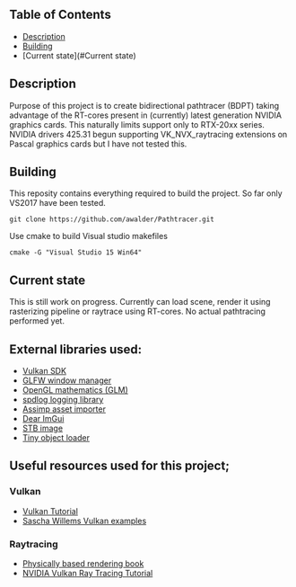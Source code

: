 
## Table of Contents
+ [Description](#Description)
+ [Building](#Building)
+ [Current state](#Current state)

## <a name="Description"></a> Description
Purpose of this project is to create bidirectional pathtracer (BDPT) taking advantage of the RT-cores present
in (currently) latest generation NVIDIA graphics cards. This naturally limits support only to RTX-20xx series.
NVIDIA drivers 425.31 begun supporting VK_NVX_raytracing extensions on Pascal graphics cards but I have not tested this.

## <a name="Building"></a> Building
This reposity contains everything required to build the project. So far only VS2017 have been tested.
```
git clone https://github.com/awalder/Pathtracer.git
```
Use cmake to build Visual studio makefiles
```
cmake -G "Visual Studio 15 Win64"
```

## <a name="Current state"></a> Current state
This is still work on progress. Currently can load scene, render it using rasterizing pipeline or raytrace using RT-cores.
No actual pathtracing performed yet.

## External libraries used:
- [Vulkan SDK](https://www.lunarg.com/vulkan-sdk/)
- [GLFW window manager](https://www.glfw.org/)
- [OpenGL mathematics (GLM)](https://glm.g-truc.net/)
- [spdlog logging library](https://github.com/gabime/spdlog)
- [Assimp asset importer](http://www.assimp.org/)
- [Dear ImGui](https://github.com/ocornut/imgui)
- [STB image](https://github.com/nothings/stb)
- [Tiny object loader](https://github.com/syoyo/tinyobjloader)


## Useful resources used for this project;
### Vulkan
- [Vulkan Tutorial](https://vulkan-tutorial.com/)
- [Sascha Willems Vulkan examples](https://github.com/SaschaWillems/Vulkan)

### Raytracing
- [Physically based rendering book](http://www.pbr-book.org/)
- [NVIDIA Vulkan Ray Tracing Tutorial](https://developer.nvidia.com/rtx/raytracing/vkray)

